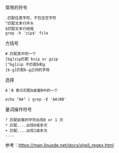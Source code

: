 常用的符号

```
.匹配任意字符，不包含空字符 
^匹配文本行开头
$匹配文本行结尾
grep -h 'zip$' file
```

方括号

```
# 匹配其中的一个
[bg]zip匹配 bzip or gzip
[^bg]zip 不匹配b和g
[b-g]匹配b-g之间的字母
```

选择

```
A｜B 表示匹配A或者B中的一个

echo "AA" | grep -E 'AA|BB'
```

量词操作符号

```
? 匹配前面的字符出现0 or 1 次
* 匹配....出现0或多次
+ 匹配....出现1或多次
....
```

参考：https://man.linuxde.net/docs/shell_regex.html